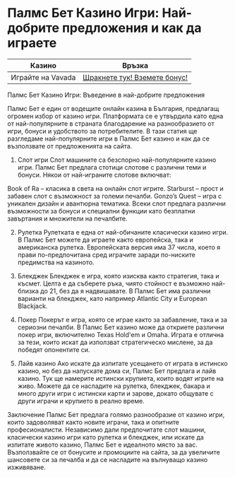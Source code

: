 # Палмс Бет Казино Игри: Най-добрите предложения и как да играете
| Казино                   | Връзка                                                                                         |
|--------------------------|------------------------------------------------------------------------------------------------|
| Играйте на Vavada        | [Щракнете тук! Вземете бонус!](https://partnervavadarv.com/?promo=664c53c2-c126-47df-a9b6-e93726155fae&target=register) |

Палмс Бет Казино Игри: Въведение в най-добрите предложения

Палмс Бет е един от водещите онлайн казина в България, предлагащ огромен избор от казино игри. Платформата се е утвърдила като една от най-популярните в страната благодарение на разнообразието от игри, бонуси и удобството за потребителите. В тази статия ще разгледаме най-популярните игри в Палмс Бет казино и как да се възползвате от предложенията на сайта.

1. Слот игри
Слот машините са безспорно най-популярните казино игри. Палмс Бет предлага стотици слотове с различни теми и бонуси. Някои от най-играните слотове включват:

Book of Ra – класика в света на онлайн слот игрите.
Starburst – прост и забавен слот с възможност за големи печалби.
Gonzo’s Quest – игра с уникален дизайн и авантюрна тематика.
Всеки слот предлага различни възможности за бонуси и специални функции като безплатни завъртания и множители на печалбите.

2. Рулетка
Рулетката е една от най-обичаните класически казино игри. В Палмс Бет можете да играете както европейска, така и американска рулетка. Европейската версия има 37 числа, което я прави по-предпочитана сред играчите заради по-ниските предимства на казиното.

3. Блекджек
Блекджек е игра, която изисква както стратегия, така и късмет. Целта е да съберете ръка, чиято стойност е възможно най-близка до 21, без да я надвишавате. В Палмс Бет има различни варианти на блекджек, като например Atlantic City и European Blackjack.

4. Покер
Покерът е игра, която се играе както за забавление, така и за сериозни печалби. В Палмс Бет казино може да откриете различни покер игри, включително Texas Hold'em и Omaha. Играта е отлична за тези, които искат да използват стратегическо мислене, за да победят опонентите си.

5. Лайв казино
Ако искате да изпитате усещането от играта в истинско казино, но без да напускате дома си, Палмс Бет предлага и лайв казино. Тук ще намерите истински крупиета, които водят игрите на живо. Можете да се насладите на рулетка, блекджек, бакара и много други игри с истински карти и зарове, докато общувате с други играчи и крупието в реално време.

Заключение
Палмс Бет предлага голямо разнообразие от казино игри, които задоволяват както новите играчи, така и опитните професионалисти. Независимо дали предпочитате слот машини, класически казино игри като рулетка и блекджек, или искате да изпитате живото казино, Палмс Бет е идеалното място за вас. Възползвайте се от бонусите и промоциите на сайта, за да увеличите шансовете си за печалба и да се насладите на вълнуващо казино изживяване.
